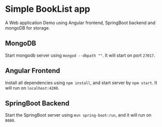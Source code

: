 # Simple BookList app
A Web application Demo using Angular frontend, SpringBoot backend and mongoDB for storage.

## MongoDB
Start mongodb server using `mongod --dbpath ""`. It will start on port `27017`.

## Angular Frontend
Install all dependencies using `npm install`, and start server by `npm start`.
It will run on `localhost:4200`.


## SpringBoot Backend
Start the SpringBoot server using `mvn spring-boot:run`, and it will run on `8080`.